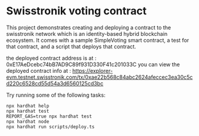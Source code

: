 # Swisstronik voting contract


This project demonstrates creating and deploying a contract to the swisstronik network which is an identity-based hybrid blockchain ecosystem. It comes with a sample SimpleVoting smart contract, a test for that contract, and a script that deploys that contract.

the deployed contract address is at : 0xE17AeDcebc74bB7AD9C89f931D330F41c201033C
you can view the deployed contract info at :   https://explorer-evm.testnet.swisstronik.com/tx/0xae22b568c84abc2624afeccec3ea30c5cd220c6528cd55d54a3d6560125cd3bc

Try running some of the following tasks:

```shell
npx hardhat help
npx hardhat test
REPORT_GAS=true npx hardhat test
npx hardhat node
npx hardhat run scripts/deploy.ts
```
